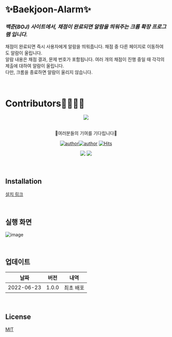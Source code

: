 # ✨Baekjoon-Alarm✨  

### _백준(BOJ) 사이트에서, 채점이 완료되면 알람을 띄워주는 크롬 확장 프로그램 입니다._  

채점이 완료되면 즉시 사용자에게 알람을 띄워줍니다. 채점 중 다른 페이지로 이동하여도 알람이 울립니다.  
알람 내용은 채점 결과, 문제 번호가 포함됩니다. 여러 개의 채점이 진행 중일 때 각각의 제출에 대하여 알람이 울립니다.  
다만, 크롬을 종료하면 알람이 울리지 않습니다.  

<br>

# Contributors👨‍👩‍👦‍👦  

<div align="center">
  <a href="https://github.com/sawol/Baekjoon-Alarm/graphs/contributors">
    <img src="https://contrib.rocks/image?repo=sawol/Baekjoon-Alarm" />
    <br>
  </a>
  <br>
  <p>
  🙏여러분들의 기여를 기다립니다🙏
  </p>
  
  [![author](https://img.shields.io/badge/author-sawol-ff69b4.svg?style=flat-square)](https://github.com/sawol)[![author](https://img.shields.io/badge/author-1217jdk-ff69b4.svg?style=flat-square)](https://github.com/1217jdk)
  [![Hits](https://hits.seeyoufarm.com/api/count/incr/badge.svg?url=https://github.com/sawol/Baekjoon-Alarm&count_bg=%2379C83D&title_bg=%23555555&icon=&icon_color=%23E7E7E7&title=hits&edge_flat=false)](https://hits.seeyoufarm.com)    

  <img src="https://img.shields.io/badge/Google Chrome-4285F4?style=for-the-badge&logo=Google Chrome&logoColor=red">   
  <img src="https://img.shields.io/badge/JavaScript-F7DF1E?style=for-the-badge&logo=JavaScript&logoColor=black">
</div>

<br>



<br>  

## Installation
[설치 링크](https://chrome.google.com/webstore/detail/%EB%B0%B1%EC%A4%80-%EC%95%8C%EB%9E%8Cboj-alram/piedmchdfegdhgedliponahpdaniompb?hl=ko)

<br>  

## 실행 화면  
![image](https://user-images.githubusercontent.com/55649302/175318008-30e5a5b5-c7ae-4d3d-835d-c34f06b601cd.png)  

<br>

## 업데이트  

| 날짜 | 버전 | 내역 |
| ------ | ------ | ------ |
| 2022-06-23 |  1.0.0 |  최초 배포 |

<br>

## License
[MIT](https://github.com/sawol/Baekjoon-Alarm/blob/main/LICENSE)
